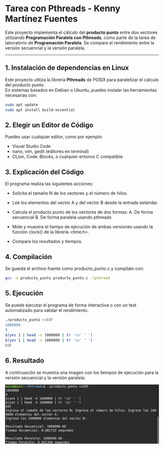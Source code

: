 # Tarea con Pthreads - Kenny Martínez Fuentes

Este proyecto implementa el cálculo del **producto punto** entre dos vectores utilizando **Programación Paralela con Pthreads**, como parte de la tarea de laboratorio de **Programación Paralela**. Se compara el rendimiento entre la versión secuencial y la versión paralela.

---

## 1. Instalación de dependencias en Linux

Este proyecto utiliza la librería **Pthreads** de POSIX para paralelizar el cálculo del producto punto.  
En sistemas basados en Debian o Ubuntu, puedes instalar las herramientas necesarias con:

```bash
sudo apt update
sudo apt install build-essential
```
## 2. Elegir un Editor de Código
Puedes usar cualquier editor, como por ejemplo:

- Visual Studio Code
- nano, vim, gedit (editores en terminal)
- CLion, Code::Blocks, o cualquier entorno C compatible

## 3. Explicación del Código
El programa realiza las siguientes acciones:

- Solicita el tamaño N de los vectores y el número de hilos.
- Lee los elementos del vector A y del vector B desde la entrada estándar.
- Calcula el producto punto de los vectores de dos formas:
  A. De forma secuencial
  B. De forma paralela usando pthreads

- Mide y muestra el tiempo de ejecución de ambas versiones usando la función clock() de la librería <time.h>.
- Compara los resultados y tiempos.

## 4. Compilación
Se guarda el archivo fuente como producto_punto.c y compílalo con:
```bash
gcc -o producto_punto producto_punto.c -lpthread
```

## 5. Ejecución
Se puede ejecutar el programa de forma interactiva o con un test automatizado para validar el rendimiento.
```bash
./producto_punto <<EOF
1000000
4
$(yes 1 | head -n 1000000 | tr '\n' ' ')
$(yes 1 | head -n 1000000 | tr '\n' ' ')
EOF
```
## 6. Resultado
A continuación se muestra una imagen con los tiempos de ejecución para la versión secuencial y la versión paralela:

![Solución en bash](Imagen/Resultado.png)
